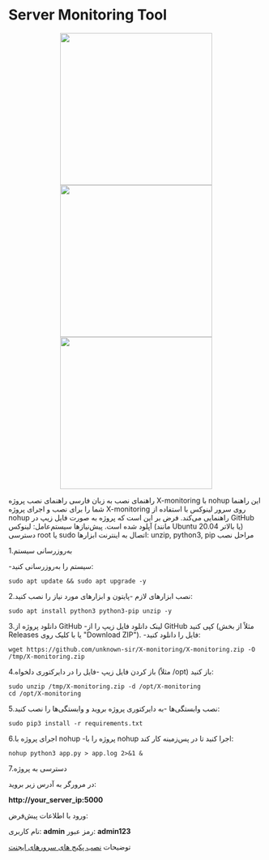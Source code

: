 # Server Monitoring Tool
<div align="center"><img src="https://uploadkon.ir/uploads/dd5320_25Screenshot-15.jpg" width="300"></div>
<div align="center"><img src="https://uploadkon.ir/uploads/fc8c20_25Screenshot-16.jpg" width="300"></div>
<div align="center"><img src="https://uploadkon.ir/uploads/493020_25Screenshot-17.jpg" width="300"></div>


راهنمای نصب به زبان فارسی
راهنمای نصب پروژه X-monitoring با nohup
این راهنما شما را برای نصب و اجرای پروژه X-monitoring روی سرور لینوکس با استفاده از nohup راهنمایی می‌کند. فرض بر این است که پروژه به صورت فایل زیپ در GitHub آپلود شده است.
پیش‌نیازها
سیستم‌عامل: لینوکس (مانند Ubuntu 20.04 یا بالاتر)
دسترسی root یا sudo
اتصال به اینترنت
ابزارها: unzip, python3, pip
مراحل نصب

1.به‌روزرسانی سیستم

-سیستم را به‌روزرسانی کنید:
```
sudo apt update && sudo apt upgrade -y
```
2.نصب ابزارهای لازم
-پایتون و ابزارهای مورد نیاز را نصب کنید:
```
sudo apt install python3 python3-pip unzip -y
```
3.دانلود پروژه از GitHub
-لینک دانلود فایل زیپ را از GitHub کپی کنید (مثلاً از بخش Releases یا با کلیک روی "Download ZIP").
-فایل را دانلود کنید:
```
wget https://github.com/unknown-sir/X-monitoring/X-monitoring.zip -O /tmp/X-monitoring.zip
```
4.باز کردن فایل زیپ
-فایل را در دایرکتوری دلخواه (مثلاً /opt) باز کنید:
```
sudo unzip /tmp/X-monitoring.zip -d /opt/X-monitoring
cd /opt/X-monitoring
```
5.نصب وابستگی‌ها
-به دایرکتوری پروژه بروید و وابستگی‌ها را نصب کنید:
```
sudo pip3 install -r requirements.txt
```
6.اجرای پروژه با nohup
-پروژه را با nohup اجرا کنید تا در پس‌زمینه کار کند:
```
nohup python3 app.py > app.log 2>&1 &
```
7.دسترسی به پروژه

در مرورگر به آدرس زیر بروید:

<b>http://your_server_ip:5000</b>

ورود با اطلاعات پیش‌فرض:

نام کاربری: <b>admin</b>
رمز عبور: <b>admin123</b>


 توضیحات <a href="https://github.com/Unknown-sir/X-monitoring/blob/main/agent-package.md"> نصب پکیج های سرورهای ایجنت </a>
